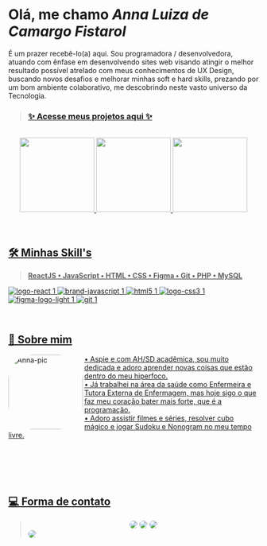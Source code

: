 # Olá, me chamo *_Anna Luiza de Camargo Fistarol_*

É um prazer recebê-lo(a) aqui. Sou programadora / desenvolvedora, atuando com ênfase em desenvolvendo sites web visando atingir o melhor resultado possível atrelado com meus conhecimentos de UX Design, buscando novos desafios e melhorar minhas soft e hard skills, prezando por um bom ambiente colaborativo, me descobrindo neste vasto universo da Tecnologia.
> ### [✨ Acesse meus projetos aqui ✨](https://github.com/stars/annaluizacamargo/lists/projetos)

<br>
<div align="center">
  <a href="https://github.com/annaluizacamargo">
  <img height="150em" src="https://streak-stats.demolab.com/?user=annaluizacamargo&theme=dracula" />
  <img height="150em" src="https://github-readme-stats.vercel.app/api?username=annaluizacamargo&show_icons=true&theme=dracula&include_all_commits=true&count_private=true"/>
  <img height="150em" src="https://github-readme-stats.vercel.app/api/top-langs/?username=annaluizacamargo&layout=compact&langs_count=7&theme=dracula"/>
</div>
<br><br>
  
  
## 🛠️ Minhas Skill's
  > **ReactJS • JavaScript • HTML • CSS • Figma • Git • PHP • MySQL**
<div>
  <a href="https://github.com/annaluizacamargo">

  ![logo-react 1](https://user-images.githubusercontent.com/100868704/218358133-7e5bcdf6-c57f-4c8b-9c32-ce1417ea5b93.svg)
  ![brand-javascript 1](https://user-images.githubusercontent.com/100868704/218358267-b46e966a-3fc6-439b-ac1e-caf61b086388.svg)
  ![html5 1](https://user-images.githubusercontent.com/100868704/218358278-b5ecd208-b091-4442-989d-72bc7d0ef528.svg)
  ![logo-css3 1](https://user-images.githubusercontent.com/100868704/218358284-7b9e67aa-0a83-4bc6-957a-019a23ff822b.svg)
  ![figma-logo-light 1](https://user-images.githubusercontent.com/100868704/218358295-526264d2-f303-445b-8e7f-814944c13f9a.svg)
  ![git 1](https://user-images.githubusercontent.com/100868704/218358301-256ca99d-94f8-4c54-bcf2-233062c0685e.svg)
</div>
<br>


## 🧠 Sobre mim
<div style="display: inline_block">
  <a href="https://www.linkedin.com/in/anna-luiza-camargo-fistarol/">
  <img align="left" alt="Anna-pic" height="150em" style="border-radius:50px;" src="https://user-images.githubusercontent.com/100868704/218355863-c68ac6a5-f05f-47cc-adf9-034ee57e0537.png">
</div>
  
<div>
  • Aspie e com AH/SD acadêmica, sou muito dedicada e adoro aprender novas coisas que estão dentro do meu hiperfoco.
  <br>
  • Já trabalhei na área da saúde como Enfermeira e Tutora Externa de Enfermagem, mas hoje sigo o que faz meu coração bater mais forte, que é a programação.
  <br>
  • Adoro assistir filmes e séries, resolver cubo mágico e jogar Sudoku e Nonogram no meu tempo livre.
<div>


<br><br><br><br>

## 💻 Forma de contato
> <div align="center"><a href="https://www.linkedin.com/in/anna-luiza-camargo-fistarol/" target="_blank"><img src="https://img.shields.io/badge/-LinkedIn-%230077B5?style=for-the-badge&logo=linkedin&logoColor=white" style="border-radius:50px;" target="_blank"></a>  <a href = "mailto:luizafistarol@gmail.com"><img src="https://img.shields.io/badge/Gmail-D14836?style=for-the-badge&logo=gmail&logoColor=white" style="border-radius:50px" target="_blank"></a> <a href="https://www.instagram.com/annaluiza.711/"><img src="https://img.shields.io/badge/Instagram-E4405F?style=for-the-badge&logo=instagram&logoColor=white" style="border-radius:50px;" target="_blank"></a> </div>
> <a href="https://www.linkedin.com/in/anna-luiza-camargo-fistarol/" target="_blank"><img src="https://user-images.githubusercontent.com/100868704/218355016-123a45a9-ec26-4b6b-8eed-ae2a8c21ce0d.svg" style="border-radius:20px;"></a>
